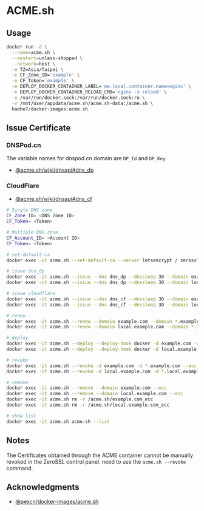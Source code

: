 # ACME.sh

## Usage

```sh
docker run -d \
  --name=acme.sh \
  --restart=unless-stopped \
  --network=host \
  -e TZ=Asia/Taipei \
  -e CF_Zone_ID='example' \
  -e CF_Token='example' \
  -e DEPLOY_DOCKER_CONTAINER_LABEL='me.local.container.name=nginx' \
  -e DEPLOY_DOCKER_CONTAINER_RELOAD_CMD='nginx -s reload' \
  -v /var/run/docker.sock:/var/run/docker.sock:ro \
  -v /mnt/user/appdata/acme.sh/acme.sh-data:/acme.sh \
  haeho7/docker-images:acme.sh
```

## Issue Certificate

### DNSPod.cn

The variable names for dnspod.cn domain are `DP_Id` and `DP_Key`

- [@acme.sh/wiki/dnsapi#dns_dp](https://github.com/acmesh-official/acme.sh/wiki/dnsapi#2-dnspodcn-option)

### CloudFlare

- [@acme.sh/wiki/dnsapi#dns_cf](https://github.com/acmesh-official/acme.sh/wiki/dnsapi#dns_cf)

```sh
# Single DNS zone
CF_Zone_ID= <DNS Zone ID>
CF_Token= <Token>

# Multiple DNS zone
CF_Account_ID= <Account ID>
CF_Token= <Token>
```

```sh
# set-default-ca
docker exec -it acme.sh --set-default-ca --server letsencrypt / zerossl

# issue dns_dp
docker exec -it acme.sh --issue --dns dns_dp --dnssleep 30 --domain example.com --domain *.example.com --keylength ec-256 --email example@gmail.com
docker exec -it acme.sh --issue --dns dns_dp --dnssleep 30 --domain local.example.com --domain *.local.example.com --keylength ec-256 --email example@gmail.com

# issue cloudflare
docker exec -it acme.sh --issue --dns dns_cf --dnssleep 30 --domain example.com --domain *.example.com --keylength ec-256 --email example@gmail.com
docker exec -it acme.sh --issue --dns dns_cf --dnssleep 30 --domain local.example.com --domain *.local.example.com --keylength ec-256 --email example@gmail.com

# renew
docker exec -it acme.sh --renew --domain example.com --domain *.example.com --ecc --force
docker exec -it acme.sh --renew --domain local.example.com --domain *.local.example.com --ecc --force

# deploy
docker exec -it acme.sh --deploy --deploy-hook docker -d example.com -d *.example.com --ecc
docker exec -it acme.sh --deploy --deploy-hook docker -d local.example.com -d *.local.example.com --ecc

# revoke
docker exec -it acme.sh --revoke -d example.com -d *.example.com --ecc
docker exec -it acme.sh --revoke -d local.example.com -d *.local.example.com --ecc

# remove
docker exec -it acme.sh --remove --domain example.com --ecc
docker exec -it acme.sh --remove --domain local.example.com --ecc
docker exec -it acme.sh rm -r /acme.sh/example.com_ecc
docker exec -it acme.sh rm -r /acme.sh/local.example.com_ecc

# show list
docker exec -it acme.sh acme.sh --list
```

## Notes

The Certificates obtained through the ACME container cannot be manually revoked in the ZeroSSL control panel. need to use the `acme.sh --revoke` command.

## Acknowledgments

- [@pexcn/docker-images/acme.sh](https://github.com/pexcn/docker-images/tree/master/utils/acme.sh)
